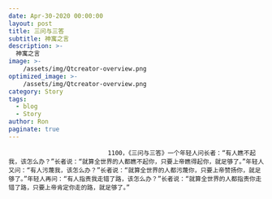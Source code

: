 ```yaml
---
date: Apr-30-2020 00:00:00
layout: post
title: 三问与三答
subtitle: 神寓之言
description: >-
  神寓之言
image: >-
    /assets/img/Qtcreator-overview.png
optimized_image: >-
    /assets/img/Qtcreator-overview.png
category: Story
tags:
  - blog
  - Story
author: Ron
paginate: true
---
```


							　　1100，《三问与三答》一个年轻人问长者：“有人瞧不起我，该怎么办？”长者说：“就算全世界的人都瞧不起你，只要上帝瞧得起你，就足够了。”年轻人又问：“有人污蔑我，该怎么办？”长者说：“就算全世界的人都污蔑你，只要上帝赞扬你，就足够了。”年轻人再问：“有人指责我走错了路，该怎么办？”长者说：“就算全世界的人都指责你走错了路，只要上帝肯定你走的路，就足够了。”
							
							
						